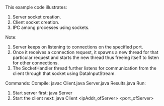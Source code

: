 This example code illustrates:
1. Server socket creation.
2. Client socket creation.
3. IPC among processes using sockets.

Note: 
1. Server keeps on listening to connections on the specified port.
2. Once it receives a connection request, it spawns a new thread for that particular request and starts the new thread thus freeing itself to listen for other connections.
3. The SocketHandler thread further listens for communication from the client through that socket using DataInputStream.

Commands:
Compile: javac Client.java Server.java Results.java
Run: 
1. Start server first: java Server <portNUm> <resultFileName>
2. Start the client next: java Client <ipAddr_ofServer> <port_ofServer>
